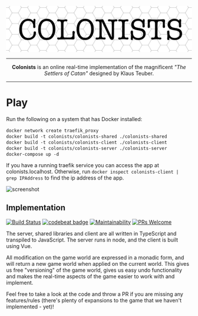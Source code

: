 ![header](doc/header-simple.jpg "colonists")

***

<p align="center"><b>Colonists</b> is an online real-time implementation of the magnificent <i>"The Settlers of Catan"</i> designed by Klaus Teuber.</p>

***

# Play

Run the following on a system that has Docker installed:

    docker network create traefik_proxy
    docker build -t colonists/colonists-shared ./colonists-shared
    docker build -t colonists/colonists-client ./colonists-client
    docker build -t colonists/colonists-server ./colonists-server
    docker-compose up -d

If you have a running traefik service you can access the app at colonists.localhost.
Otherwise, run `docker inspect colonists-client | grep IPAddress` to find the ip address of the app.

![screenshot](doc/screenshot.png "colonists")

## Implementation

[![Build Status](https://jenkins.anderswind.dk/buildStatus/icon?job=colonists/master)](https://jenkins.anderswind.dk/job/colonists/job/master/)
[![codebeat badge](https://codebeat.co/badges/9fe73beb-c48f-4772-8d45-ab88e2241782)](https://codebeat.co/projects/github-com-awia00-colonists-master)
[![Maintainability](https://api.codeclimate.com/v1/badges/e9e2a40371b22a5460ad/maintainability)](https://codeclimate.com/github/Awia00/colonists/maintainability)
[![PRs Welcome](https://img.shields.io/badge/PRs-welcome-brightgreen.svg?style=flat)](http://makeapullrequest.com)

The server, shared libraries and client are all written in TypeScript and transpiled to JavaScript. The server runs in node, and the client is built using Vue.

All modification on the game world are expressed in a monadic form, and will return a new game world when applied on the current world.
This gives us free "versioning" of the game world, gives us easy undo functionality and makes the real-time aspects of the game easier to work with and implement.

Feel free to take a look at the code and throw a PR if you are missing any features/rules (there's plenty of expansions to the game that we haven't implemented - yet)!
